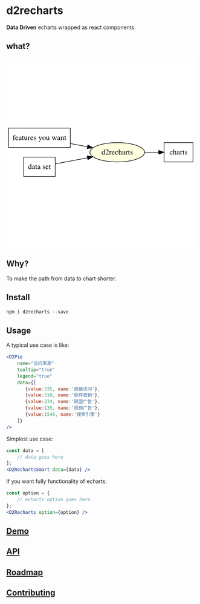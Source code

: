 d2recharts
==========

**Data Driven** echarts wrapped as react components.

## what?

![data-flow](doc/data-flow.png)

## Why?

To make the path from data to chart shorter.

## Install

```shell
npm i d2recharts --save
```

## Usage

A typical use case is like:

```jsx
<D2Pie
    name="访问来源"
    tooltip="true"
    legend="true"
    data={[
       {value:335, name:'直接访问'},
       {value:310, name:'邮件营销'},
       {value:234, name:'联盟广告'},
       {value:135, name:'视频广告'},
       {value:1548, name:'搜索引擎'}
    ]}
/>
```

Simplest use case:

```jsx
const data = [
    // data goes here
];
<D2RechartsSmart data={data} />
```

If you want fully functionality of echarts:

```jsx
const option = {
    // echarts option goes here
};
<D2Recharts option={option} />
```

## [Demo](./demo)

## [API](./doc/api.md)

## [Roadmap](./doc/roadmap.md)

## [Contributing](./doc/contributing.md)
